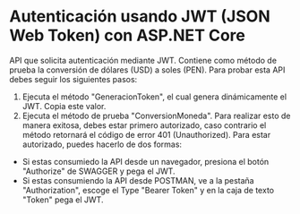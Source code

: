# Autenticación usando JWT (JSON Web Token) con ASP.NET Core
API que solicita autenticación mediante JWT. Contiene como método de prueba la conversión de dólares (USD) a soles (PEN).
Para probar esta API debes seguir los siguientes pasos:
1. Ejecuta el método "GeneracionToken", el cual genera dinámicamente el JWT. Copia este valor.
2. Ejecuta el método de prueba "ConversionMoneda". Para realizar esto de manera exitosa, debes estar primero autorizado, caso contrario el método retornará el código de error 401 (Unauthorized). Para estar autorizado, puedes hacerlo de dos formas:
- Si estas consumiedo la API desde un navegador, presiona el botón "Authorize" de SWAGGER y pega el JWT.
- Si estas consumiendo la API desde POSTMAN, ve a la pestaña "Authorization", escoge el Type "Bearer Token" y en la caja de texto "Token" pega el JWT.
